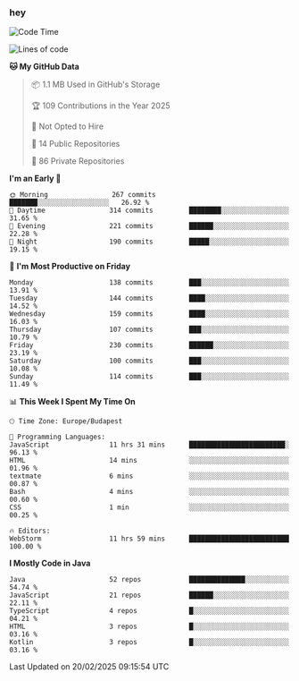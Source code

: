 ### hey

<!--START_SECTION:waka-->
![Code Time](http://img.shields.io/badge/Code%20Time-1%2C093%20hrs%209%20mins-blue)

![Lines of code](https://img.shields.io/badge/From%20Hello%20World%20I%27ve%20Written-1.8%20million%20lines%20of%20code-blue)

**🐱 My GitHub Data** 

> 📦 1.1 MB Used in GitHub's Storage 
 > 
> 🏆 109 Contributions in the Year 2025
 > 
> 🚫 Not Opted to Hire
 > 
> 📜 14 Public Repositories 
 > 
> 🔑 86 Private Repositories 
 > 
**I'm an Early 🐤** 

```text
🌞 Morning                267 commits         ███████░░░░░░░░░░░░░░░░░░   26.92 % 
🌆 Daytime                314 commits         ████████░░░░░░░░░░░░░░░░░   31.65 % 
🌃 Evening                221 commits         ██████░░░░░░░░░░░░░░░░░░░   22.28 % 
🌙 Night                  190 commits         █████░░░░░░░░░░░░░░░░░░░░   19.15 % 
```
📅 **I'm Most Productive on Friday** 

```text
Monday                   138 commits         ███░░░░░░░░░░░░░░░░░░░░░░   13.91 % 
Tuesday                  144 commits         ████░░░░░░░░░░░░░░░░░░░░░   14.52 % 
Wednesday                159 commits         ████░░░░░░░░░░░░░░░░░░░░░   16.03 % 
Thursday                 107 commits         ███░░░░░░░░░░░░░░░░░░░░░░   10.79 % 
Friday                   230 commits         ██████░░░░░░░░░░░░░░░░░░░   23.19 % 
Saturday                 100 commits         ███░░░░░░░░░░░░░░░░░░░░░░   10.08 % 
Sunday                   114 commits         ███░░░░░░░░░░░░░░░░░░░░░░   11.49 % 
```


📊 **This Week I Spent My Time On** 

```text
🕑︎ Time Zone: Europe/Budapest

💬 Programming Languages: 
JavaScript               11 hrs 31 mins      ████████████████████████░   96.13 % 
HTML                     14 mins             ░░░░░░░░░░░░░░░░░░░░░░░░░   01.96 % 
textmate                 6 mins              ░░░░░░░░░░░░░░░░░░░░░░░░░   00.87 % 
Bash                     4 mins              ░░░░░░░░░░░░░░░░░░░░░░░░░   00.60 % 
CSS                      1 min               ░░░░░░░░░░░░░░░░░░░░░░░░░   00.25 % 

🔥 Editors: 
WebStorm                 11 hrs 59 mins      █████████████████████████   100.00 % 
```

**I Mostly Code in Java** 

```text
Java                     52 repos            ██████████████░░░░░░░░░░░   54.74 % 
JavaScript               21 repos            ██████░░░░░░░░░░░░░░░░░░░   22.11 % 
TypeScript               4 repos             █░░░░░░░░░░░░░░░░░░░░░░░░   04.21 % 
HTML                     3 repos             █░░░░░░░░░░░░░░░░░░░░░░░░   03.16 % 
Kotlin                   3 repos             █░░░░░░░░░░░░░░░░░░░░░░░░   03.16 % 
```




 Last Updated on 20/02/2025 09:15:54 UTC
<!--END_SECTION:waka-->

